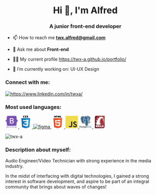 <h1 align="center">Hi 👋, I'm Alfred</h1>
<h3 align="center">A junior front-end developer</h3>


- 📫 How to reach me **twx.alfred@gmail.com**

- 💬 Ask me about **Front-end**

- 👨‍💻 My current profile https://twx-a.github.io/portfolio/

- 🔭 I’m currently working on: UI-UX Design


<h3 align="left">Connect with me:</h3>
<p align="left">
<a href="https://linkedin.com/in/https://www.linkedin.com/in/twxa/" target="blank"><img align="center" src="https://raw.githubusercontent.com/rahuldkjain/github-profile-readme-generator/master/src/images/icons/Social/linked-in-alt.svg" alt="https://www.linkedin.com/in/twxa/" height="30" width="40" /></a>
</p>

<h3 align="left">Most used languages:</h3>
<p align="left"> <a href="https://getbootstrap.com" target="_blank" rel="noreferrer"> <img src="https://raw.githubusercontent.com/devicons/devicon/master/icons/bootstrap/bootstrap-plain-wordmark.svg" alt="bootstrap" width="40" height="40"/> </a> <a href="https://www.w3schools.com/css/" target="_blank" rel="noreferrer"> <img src="https://raw.githubusercontent.com/devicons/devicon/master/icons/css3/css3-original-wordmark.svg" alt="css3" width="40" height="40"/> </a> <a href="https://www.figma.com/" target="_blank" rel="noreferrer"> <img src="https://www.vectorlogo.zone/logos/figma/figma-icon.svg" alt="figma" width="40" height="40"/> </a> <a href="https://www.w3.org/html/" target="_blank" rel="noreferrer"> <img src="https://raw.githubusercontent.com/devicons/devicon/master/icons/html5/html5-original-wordmark.svg" alt="html5" width="40" height="40"/> </a> <a href="https://developer.mozilla.org/en-US/docs/Web/JavaScript" target="_blank" rel="noreferrer"> <img src="https://raw.githubusercontent.com/devicons/devicon/master/icons/javascript/javascript-original.svg" alt="javascript" width="40" height="40"/> </a> <a href="https://www.postgresql.org" target="_blank" rel="noreferrer"> <img src="https://raw.githubusercontent.com/devicons/devicon/master/icons/postgresql/postgresql-original-wordmark.svg" alt="postgresql" width="40" height="40"/> </a> <a href="https://rubyonrails.org" target="_blank" rel="noreferrer"> <img src="https://raw.githubusercontent.com/devicons/devicon/master/icons/rails/rails-original-wordmark.svg" alt="rails" width="40" height="40"/> </a> </p>

<p align="left"> <img src="https://komarev.com/ghpvc/?username=twx-a&label=Profile%20views&color=0e75b6&style=flat" alt="twx-a" /> </p>

<h3 align="left">Description about myself:</h3>
<p align="left"> Audio Engineer/Video Technician with strong experience in the media industry. </p>
<p align="left">In the midst of interfacing with digital technologies, I gained a strong interest in software development, and aspire to be part of an integral community that brings about waves of changes! </p>

